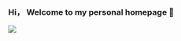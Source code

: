 ### Hi， Welcome to my personal homepage  👋

![](https://github-readme-stats.vercel.app/api?username=347830076&theme=dark)
